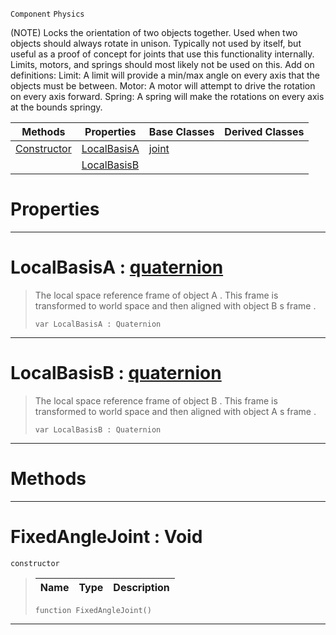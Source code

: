  `Component` `Physics`



(NOTE) Locks the orientation of two objects together. Used when two objects should always rotate in unison. Typically not used by itself, but useful as a proof of concept for joints that use this functionality internally. Limits, motors, and springs should most likely not be used on this. Add on definitions: Limit: A limit will provide a min/max angle on every axis that the objects must be between. Motor: A motor will attempt to drive the rotation on every axis forward. Spring: A spring will make the rotations on every axis at the bounds springy.

|Methods|Properties|Base Classes|Derived Classes|
|---|---|---|---|
|[ Constructor](https://github.com/zeroengineteam/ZeroDocs/code_reference/class_reference/fixedanglejoint.markdown#fixedanglejoint-void)|[ LocalBasisA](https://github.com/zeroengineteam/ZeroDocs/code_reference/class_reference/fixedanglejoint.markdown#localbasisa-zero-engine)|[joint](https://github.com/zeroengineteam/ZeroDocs/code_reference/class_reference/joint.markdown)| |
| |[ LocalBasisB](https://github.com/zeroengineteam/ZeroDocs/code_reference/class_reference/fixedanglejoint.markdown#localbasisb-zero-engine)| | |


 #  Properties


---  
 #  LocalBasisA : [quaternion](https://github.com/zeroengineteam/ZeroDocs/code_reference/zilch_base_types/quaternion.markdown)

> The local space reference frame of object A . This frame is transformed to world space and then aligned with object B s frame . 
> ``` lang=cpp, name=Zilch
> var LocalBasisA : Quaternion


---  
 #  LocalBasisB : [quaternion](https://github.com/zeroengineteam/ZeroDocs/code_reference/zilch_base_types/quaternion.markdown)

> The local space reference frame of object B . This frame is transformed to world space and then aligned with object A s frame . 
> ``` lang=cpp, name=Zilch
> var LocalBasisB : Quaternion


---  
 #  Methods


---  
 #  FixedAngleJoint : Void

 `constructor`

> 
> |Name|Type|Description|
> |---|---|---|
> ``` lang=cpp, name=Zilch
> function FixedAngleJoint()
> ``` 


---  
 

 